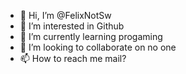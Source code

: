 - 👋 Hi, I’m @FelixNotSw
- 👀 I’m interested in Github
- 🌱 I’m currently learning progaming
- 💞️ I’m looking to collaborate on no one
- 📫 How to reach me mail?

<!---
FelixNotSw/FelixNotSw is a ✨ special ✨ repository because its `README.md` (this file) appears on your GitHub profile.
You can click the Preview link to take a look at your changes.
--->
